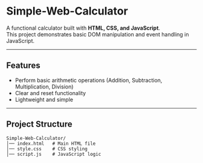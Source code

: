 # Simple-Web-Calculator

A functional calculator built with **HTML, CSS, and JavaScript**.  
This project demonstrates basic DOM manipulation and event handling in JavaScript.

---

## Features
- Perform basic arithmetic operations (Addition, Subtraction, Multiplication, Division)
- Clear and reset functionality
- Lightweight and simple

---

## Project Structure
```
Simple-Web-Calculator/
│── index.html   # Main HTML file
│── style.css    # CSS styling
│── script.js    # JavaScript logic
```
